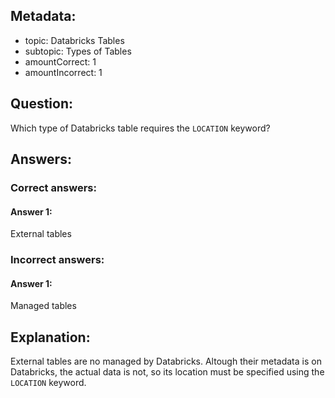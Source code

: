 ## Metadata:

- topic: Databricks Tables
- subtopic: Types of Tables
- amountCorrect: 1
- amountIncorrect: 1

## Question:

Which type of Databricks table requires the `LOCATION` keyword?

## Answers:

### Correct answers:

#### Answer 1:

External tables

### Incorrect answers:

#### Answer 1:

Managed tables

## Explanation:

External tables are no managed by Databricks. Altough their metadata is on Databricks, the actual data is not, so its location must be specified using the `LOCATION` keyword.
